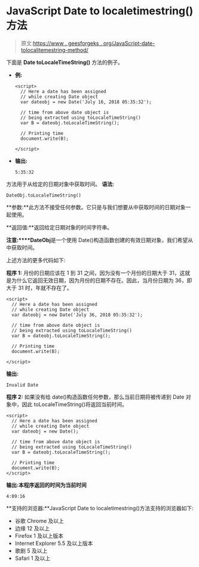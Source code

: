 # JavaScript Date to localetimestring()方法

> 原文:[https://www . geesforgeks . org/JavaScript-date-tolocalitemestring-method/](https://www.geeksforgeeks.org/javascript-date-tolocaletimestring-method/)

下面是 **Date toLocaleTimeString()** 方法的例子。

*   **例:**

    ```
    <script>
      // Here a date has been assigned
      // while creating Date object
      var dateobj = new Date('July 16, 2018 05:35:32');

      // time from above date object is 
      // being extracted using toLocaleTimeString()
      var B = dateobj.toLocaleTimeString();

      // Printing time
      document.write(B);

    </script>
    ```

*   **输出:**

    ```
    5:35:32 
    ```

方法用于从给定的日期对象中获取时间。
**语法:**

```
DateObj.toLocaleTimeString()
```

**参数:**此方法不接受任何参数。它只是与我们想要从中获取时间的日期对象一起使用。

**返回值:**返回给定日期对象的时间字符串。

**注意:****DateObj**是一个使用 Date()构造函数创建的有效日期对象，我们希望从中获取时间。

上述方法的更多代码如下:

**程序 1:** 月份的日期应该在 1 到 31 之间，因为没有一个月份的日期大于 31，这就是为什么它返回无效日期，因为月份的日期不存在。因此，当月份日期为 36，即大于 31 时，年就不存在了。

```
<script>
  // Here a date has been assigned
  // while creating Date object
  var dateobj = new Date('July 36, 2018 05:35:32');

  // time from above date object is
  // being extracted using toLocaleTimeString()
  var B = dateobj.toLocaleTimeString();

  // Printing time
  document.write(B);  

</script>
```

**输出:**

```
Invalid Date
```

**程序 2:** 如果没有给 date()构造函数任何参数，那么当前日期将被传递到 Date 对象中，因此 toLocaleTimeString()将返回当前时间。

```
<script>
  // Here a date has been assigned
  // while creating Date object
  var dateobj = new Date();

  // time from above date object is
  // being extracted using toLocaleTimeString()
  var B = dateobj.toLocaleTimeString();

  // Printing time
  document.write(B);     
</script>
```

**输出:**本程序返回的时间为**当前时间**

```
4:09:16 

```

**支持的浏览器:**JavaScript Date to localetimestring()方法支持的浏览器如下:

*   谷歌 Chrome 及以上
*   边缘 12 及以上
*   Firefox 1 及以上版本
*   Internet Explorer 5.5 及以上版本
*   歌剧 5 及以上
*   Safari 1 及以上